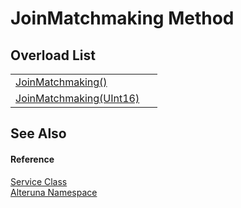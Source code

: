 # JoinMatchmaking Method


## Overload List
<table>
<tr>
<td><a href="M_Alteruna_Service_JoinMatchmaking">JoinMatchmaking()</a></td>
<td> </td></tr>
<tr>
<td><a href="M_Alteruna_Service_JoinMatchmaking_1">JoinMatchmaking(UInt16)</a></td>
<td> </td></tr>
</table>

## See Also


#### Reference
<a href="T_Alteruna_Service">Service Class</a>  
<a href="N_Alteruna">Alteruna Namespace</a>  
